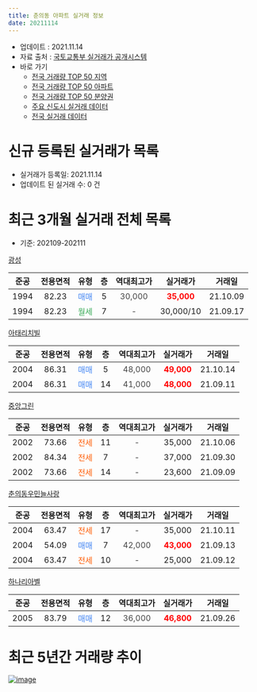 ```yaml
---
title: 춘의동 아파트 실거래 정보
date: 20211114
---
```


* 업데이트 : 2021.11.14
* 자료 출처 : [국토교통부 실거래가 공개시스템](http://rt.molit.go.kr)
* 바로 가기
    * [전국 거래량 TOP 50 지역](https://apt-info.github.io/apt-trade-info/tr)
    * [전국 거래량 TOP 50 아파트](https://apt-info.github.io/apt-trade-info/ta)
    * [전국 거래량 TOP 50 분양권](https://apt-info.github.io/apt-trade-info/tb)
    * [주요 신도시 실거래 데이터](https://apt-info.github.io/apt-trade-info/newtown)
    * [전국 실거래 데이터](https://apt-info.github.io/apt-trade-info/all)



<script async src="https://pagead2.googlesyndication.com/pagead/js/adsbygoogle.js"></script>
<!-- 기본광고 -->
<ins class="adsbygoogle"
     style="display:block"
     data-ad-client="ca-pub-1142216861245946"
     data-ad-slot="4805727019"
     data-ad-format="auto"
     data-full-width-responsive="true"></ins>
<script>
     (adsbygoogle = window.adsbygoogle || []).push({});
</script>


# 신규 등록된 실거래가 목록

* 실거래가 등록일: 2021.11.14
* 업데이트 된 실거래 수: 0 건




<script async src="https://pagead2.googlesyndication.com/pagead/js/adsbygoogle.js"></script>
<!-- 기본광고 -->
<ins class="adsbygoogle"
     style="display:block"
     data-ad-client="ca-pub-1142216861245946"
     data-ad-slot="4805727019"
     data-ad-format="auto"
     data-full-width-responsive="true"></ins>
<script>
     (adsbygoogle = window.adsbygoogle || []).push({});
</script>


# 최근 3개월 실거래 전체 목록
* 기준: 202109-202111


[광성](https://search.naver.com/search.naver?query=%EA%B4%91%EC%84%B1)

|준공|전용면적|유형|층|역대최고가|실거래가|거래일|
|:---:|:---:|:---:|:---:|:---:|:---:|:---:|
|1994|82.23|<span style="color:#4285F3">매매</span>|5|<span style="color:#444444">30,000</span>|<b><span style="color:#FF0000">35,000</span></b>|21.10.09|
|1994|82.23|<span style="color:#34A853">월세</span>|7|<span style="color:#444444">-</span>|30,000/10|21.09.17|

[아태리치빌](https://search.naver.com/search.naver?query=%EC%95%84%ED%83%9C%EB%A6%AC%EC%B9%98%EB%B9%8C)

|준공|전용면적|유형|층|역대최고가|실거래가|거래일|
|:---:|:---:|:---:|:---:|:---:|:---:|:---:|
|2004|86.31|<span style="color:#4285F3">매매</span>|5|<span style="color:#444444">48,000</span>|<b><span style="color:#FF0000">49,000</span></b>|21.10.14|
|2004|86.31|<span style="color:#4285F3">매매</span>|14|<span style="color:#444444">41,000</span>|<b><span style="color:#FF0000">48,000</span></b>|21.09.11|

[중앙그린](https://search.naver.com/search.naver?query=%EC%A4%91%EC%95%99%EA%B7%B8%EB%A6%B0)

|준공|전용면적|유형|층|역대최고가|실거래가|거래일|
|:---:|:---:|:---:|:---:|:---:|:---:|:---:|
|2002|73.66|<span style="color:#FF5A00">전세</span>|11|<span style="color:#444444">-</span>|35,000|21.10.06|
|2002|84.34|<span style="color:#FF5A00">전세</span>|7|<span style="color:#444444">-</span>|37,000|21.09.30|
|2002|73.66|<span style="color:#FF5A00">전세</span>|14|<span style="color:#444444">-</span>|23,600|21.09.09|

[춘의동우민늘사랑](https://search.naver.com/search.naver?query=%EC%B6%98%EC%9D%98%EB%8F%99%EC%9A%B0%EB%AF%BC%EB%8A%98%EC%82%AC%EB%9E%91)

|준공|전용면적|유형|층|역대최고가|실거래가|거래일|
|:---:|:---:|:---:|:---:|:---:|:---:|:---:|
|2004|63.47|<span style="color:#FF5A00">전세</span>|17|<span style="color:#444444">-</span>|35,000|21.10.11|
|2004|54.09|<span style="color:#4285F3">매매</span>|7|<span style="color:#444444">42,000</span>|<b><span style="color:#FF0000">43,000</span></b>|21.09.13|
|2004|63.47|<span style="color:#FF5A00">전세</span>|10|<span style="color:#444444">-</span>|25,000|21.09.12|

[하나리아벨](https://search.naver.com/search.naver?query=%ED%95%98%EB%82%98%EB%A6%AC%EC%95%84%EB%B2%A8)

|준공|전용면적|유형|층|역대최고가|실거래가|거래일|
|:---:|:---:|:---:|:---:|:---:|:---:|:---:|
|2005|83.79|<span style="color:#4285F3">매매</span>|12|<span style="color:#444444">36,000</span>|<b><span style="color:#FF0000">46,800</span></b>|21.09.26|



<script async src="https://pagead2.googlesyndication.com/pagead/js/adsbygoogle.js"></script>
<!-- 기본광고 -->
<ins class="adsbygoogle"
     style="display:block"
     data-ad-client="ca-pub-1142216861245946"
     data-ad-slot="4805727019"
     data-ad-format="auto"
     data-full-width-responsive="true"></ins>
<script>
     (adsbygoogle = window.adsbygoogle || []).push({});
</script>


# 최근 5년간 거래량 추이


<div style="width:100%;">
    <canvas id="deal_progress" height="200"></canvas>
</div>

<script>
new Chart(document.getElementById("deal_progress"), {
    type: 'line',
    data: {
        labels: ['16.01','16.02','16.03','16.04','16.05','16.06','16.07','16.08','16.09','16.10','16.11','16.12','17.01','17.02','17.03','17.04','17.05','17.06','17.07','17.08','17.09','17.10','17.11','17.12','18.01','18.02','18.03','18.04','18.05','18.06','18.07','18.08','18.09','18.10','18.11','18.12','19.01','19.02','19.03','19.04','19.05','19.06','19.07','19.08','19.09','19.10','19.11','19.12','20.01','20.02','20.03','20.04','20.05','20.06','20.07','20.08','20.09','20.10','20.11','20.12','21.01','21.02','21.03','21.04','21.05','21.06','21.07','21.08','21.09','21.10'],
        datasets: [{
            label: '매매/분양권',
            data: [9,6,9,6,13,10,8,9,7,12,4,5,4,7,11,4,2,9,9,7,6,5,4,3,6,8,7,9,7,4,4,4,9,0,4,10,5,6,3,5,4,5,4,8,3,6,2,9,9,8,6,7,4,0,8,5,2,3,4,3,2,4,4,1,3,2,2,3,3,2],
            borderColor: "rgba(66, 133, 243, 1)",
            backgroundColor: "rgba(66, 133, 243, 0.05)",
            borderWidth: 1,
            pointRadius: 0,
            fill: false,
            lineTension: 0
        },{
            label: '전/월세',
            data: [3,1,4,5,5,1,4,9,4,3,9,7,5,5,3,2,4,3,4,7,3,5,4,6,2,2,8,5,3,1,4,2,5,4,7,4,5,4,1,1,2,3,5,0,8,7,5,1,5,5,3,8,9,6,6,1,2,4,1,6,4,2,3,1,1,3,3,1,4,2],
            borderColor: "rgba(255, 90, 0, 1)",
            backgroundColor: "rgba(255, 90, 0, 0.05)",
            borderWidth: 1,
            pointRadius: 0,
            fill: false,
            lineTension: 0
        },{
            label: '합계',
            data: [12,7,13,11,18,11,12,18,11,15,13,12,9,12,14,6,6,12,13,14,9,10,8,9,8,10,15,14,10,5,8,6,14,4,11,14,10,10,4,6,6,8,9,8,11,13,7,10,14,13,9,15,13,6,14,6,4,7,5,9,6,6,7,2,4,5,5,4,7,4],
            borderColor: "rgba(0, 0, 0, 1)",
            backgroundColor: "rgba(0, 0, 0, 0.03)",
            borderWidth: 0.1,
            pointRadius: 0,
            fill: true,
            lineTension: 0
        }
        ]
    },
    options: {
        responsive: true,
        title: {
            display: false
        },
        tooltips: {
            mode: 'index',
            intersect: false
        },
        hover: {
            mode: 'nearest',
            intersect: true
        },
        scales: {
            xAxes: [{
                display: true,
                scaleLabel: {
                    display: true,
                    labelString: '년/월'
                }
            }],
            yAxes: [{
                display: true,
                ticks: {
                    suggestedMin: 0,
                },
                scaleLabel: {
                    display: true,
                    labelString: '실거래 수'
                }
            }]
        }
    }
});

</script>


[![image](https://apt-info.github.io/images/2020-01-03-apt-trade-info/1024x500.png)](https://play.google.com/store/apps/details?id=com.aptinfo.apttradeinfo)

